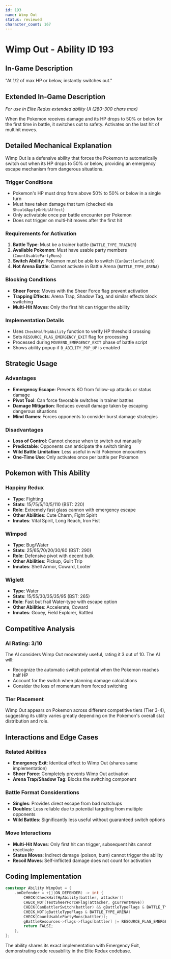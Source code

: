 ```yaml
---
id: 193
name: Wimp Out
status: reviewed
character_count: 167
---
```


# Wimp Out - Ability ID 193

## In-Game Description
"At 1/2 of max HP or below, instantly switches out."

## Extended In-Game Description
*For use in Elite Redux extended ability UI (280-300 chars max)*

When the Pokemon receives damage and its HP drops to 50% or below for the first time in battle, it switches out to safety. Activates on the last hit of multihit moves.

## Detailed Mechanical Explanation

Wimp Out is a defensive ability that forces the Pokemon to automatically switch out when its HP drops to 50% or below, providing an emergency escape mechanism from dangerous situations.

### Trigger Conditions
- Pokemon's HP must drop from above 50% to 50% or below in a single turn
- Must have taken damage that turn (checked via `ShouldApplyOnHitAffect`)
- Only activatable once per battle encounter per Pokemon
- Does not trigger on multi-hit moves after the first hit

### Requirements for Activation
1. **Battle Type**: Must be a trainer battle (`BATTLE_TYPE_TRAINER`)
2. **Available Pokemon**: Must have usable party members (`CountUsablePartyMons`)
3. **Switch Ability**: Pokemon must be able to switch (`CanBattlerSwitch`)
4. **Not Arena Battle**: Cannot activate in Battle Arena (`BATTLE_TYPE_ARENA`)

### Blocking Conditions
- **Sheer Force**: Moves with the Sheer Force flag prevent activation
- **Trapping Effects**: Arena Trap, Shadow Tag, and similar effects block switching
- **Multi-Hit Moves**: Only the first hit can trigger the ability

### Implementation Details
- Uses `CheckHalfHpAbility` function to verify HP threshold crossing
- Sets `RESOURCE_FLAG_EMERGENCY_EXIT` flag for processing
- Processed during `MOVEEND_EMERGENCY_EXIT` phase of battle script
- Shows ability popup if `B_ABILITY_POP_UP` is enabled

## Strategic Usage

### Advantages
- **Emergency Escape**: Prevents KO from follow-up attacks or status damage
- **Pivot Tool**: Can force favorable switches in trainer battles  
- **Damage Mitigation**: Reduces overall damage taken by escaping dangerous situations
- **Mind Games**: Forces opponents to consider burst damage strategies

### Disadvantages
- **Loss of Control**: Cannot choose when to switch out manually
- **Predictable**: Opponents can anticipate the switch timing
- **Wild Battle Limitation**: Less useful in wild Pokemon encounters
- **One-Time Use**: Only activates once per battle per Pokemon

## Pokemon with This Ability

### Happiny Redux
- **Type**: Fighting
- **Stats**: 15/75/5/10/5/110 (BST: 220)
- **Role**: Extremely fast glass cannon with emergency escape
- **Other Abilities**: Cute Charm, Fight Spirit
- **Innates**: Vital Spirit, Long Reach, Iron Fist

### Wimpod  
- **Type**: Bug/Water
- **Stats**: 25/65/70/20/30/80 (BST: 290)  
- **Role**: Defensive pivot with decent bulk
- **Other Abilities**: Pickup, Guilt Trip
- **Innates**: Shell Armor, Coward, Looter

### Wiglett
- **Type**: Water
- **Stats**: 15/55/30/35/35/95 (BST: 265)
- **Role**: Fast but frail Water-type with escape option
- **Other Abilities**: Accelerate, Coward  
- **Innates**: Gooey, Field Explorer, Rattled

## Competitive Analysis

### AI Rating: 3/10
The AI considers Wimp Out moderately useful, rating it 3 out of 10. The AI will:
- Recognize the automatic switch potential when the Pokemon reaches half HP
- Account for the switch when planning damage calculations
- Consider the loss of momentum from forced switching

### Tier Placement
Wimp Out appears on Pokemon across different competitive tiers (Tier 3-4), suggesting its utility varies greatly depending on the Pokemon's overall stat distribution and role.

## Interactions and Edge Cases

### Related Abilities
- **Emergency Exit**: Identical effect to Wimp Out (shares same implementation)
- **Sheer Force**: Completely prevents Wimp Out activation
- **Arena Trap/Shadow Tag**: Blocks the switching component

### Battle Format Considerations
- **Singles**: Provides direct escape from bad matchups
- **Doubles**: Less reliable due to potential targeting from multiple opponents
- **Wild Battles**: Significantly less useful without guaranteed switch options

### Move Interactions
- **Multi-Hit Moves**: Only first hit can trigger, subsequent hits cannot reactivate
- **Status Moves**: Indirect damage (poison, burn) cannot trigger the ability
- **Recoil Moves**: Self-inflicted damage does not count for activation

## Coding Implementation

```cpp
constexpr Ability WimpOut = {
    .onDefender = +[](ON_DEFENDER) -> int {
        CHECK(CheckHalfHpAbility(battler, attacker))
        CHECK_NOT(TestSheerForceFlag(attacker, gCurrentMove))
        CHECK(CanBattlerSwitch(battler) && gBattleTypeFlags & BATTLE_TYPE_TRAINER)
        CHECK_NOT(gBattleTypeFlags & BATTLE_TYPE_ARENA)
        CHECK(CountUsablePartyMons(battler));
        gBattleResources->flags->flags[battler] |= RESOURCE_FLAG_EMERGENCY_EXIT;
        return FALSE;
    },
};
```

The ability shares its exact implementation with Emergency Exit, demonstrating code reusability in the Elite Redux codebase.